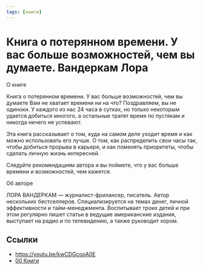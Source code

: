 ```yaml
---
tags: [книги]
---
```

# Книга о потерянном времени. У вас больше возможностей, чем вы думаете. Вандеркам Лора

О книге 

Книга о потерянном времени. У вас больше возможностей, чем вы думаете Вам не хватает времени ни на что? Поздравляем, вы не одиноки. У каждого из нас 24 часа в сутках, но только некоторым удается добиться многого, а остальные тратят время по пустякам и никогда ничего не успевают.

Эта книга рассказывает о том, куда на самом деле уходит время и как можно использовать его лучше. О том, как распределить свои часы так, чтобы добиться прорыва в карьере, и как поменять приоритеты, чтобы сделать личную жизнь интересней.

Следуйте рекомендациям автора и вы поймете, что у вас больше времени и возможностей, чем кажется.

Об авторе

ЛОРА ВАНДЕРКАМ — журналист-фрилансер, писатель. Автор нескольких бестселлеров. Специализируется на темах денег, личной эффективности и тайм-менеджмента. Воспитывает троих детей и при этом регулярно пишет статьи в ведущие американские издания, выступает на радио и по телевидению, а также руководит хором.

## Ссылки

* https://youtu.be/kwCDGcooA0E
* [00 Книги](00%20%D0%9A%D0%BD%D0%B8%D0%B3%D0%B8.md)